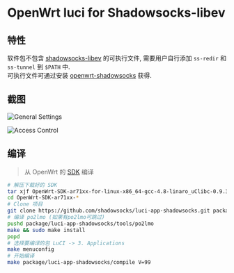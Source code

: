 OpenWrt luci for Shadowsocks-libev
===

特性
---

软件包不包含 [shadowsocks-libev][L] 的可执行文件, 
需要用户自行添加 `ss-redir` 和 `ss-tunnel` 到 `$PATH` 中.  
可执行文件可通过安装 [openwrt-shadowsocks][O] 获得.  

截图
---

![General Settings](https://github.com/shadowsocks/luci-app-shadowsocks/raw/master/screenshot/general.png)

![Access Control](https://github.com/shadowsocks/luci-app-shadowsocks/raw/master/screenshot/access-control.png)

编译
---
 > 从 OpenWrt 的 [SDK][S] 编译  

```bash
# 解压下载好的 SDK
tar xjf OpenWrt-SDK-ar71xx-for-linux-x86_64-gcc-4.8-linaro_uClibc-0.9.33.2.tar.bz2
cd OpenWrt-SDK-ar71xx-*
# Clone 项目
git clone https://github.com/shadowsocks/luci-app-shadowsocks.git package/luci-app-shadowsocks
# 编译 po2lmo (如果有po2lmo可跳过)
pushd package/luci-app-shadowsocks/tools/po2lmo
make && sudo make install
popd
# 选择要编译的包 LuCI -> 3. Applications
make menuconfig
# 开始编译
make package/luci-app-shadowsocks/compile V=99
```


  [L]: https://github.com/shadowsocks/shadowsocks-libev
  [O]: https://github.com/shadowsocks/openwrt-shadowsocks
  [S]: http://wiki.openwrt.org/doc/howto/obtain.firmware.sdk
